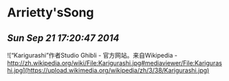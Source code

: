 # Arrietty'sSong
## *Sun Sep 21 17:20:47 2014*

![“Karigurashi”作者Studio Ghibli - 官方网站。来自Wikipedia - http://zh.wikipedia.org/wiki/File:Karigurashi.jpg#mediaviewer/File:Karigurashi.jpg](https://upload.wikimedia.org/wikipedia/zh/3/38/Karigurashi.jpg)
<audio src="https://www.dropbox.com/s/qqxsp3nvw3gvaea/Arrietty%27s%20Song.mp3?dl=1" autoplay type="audio/mpeg">
